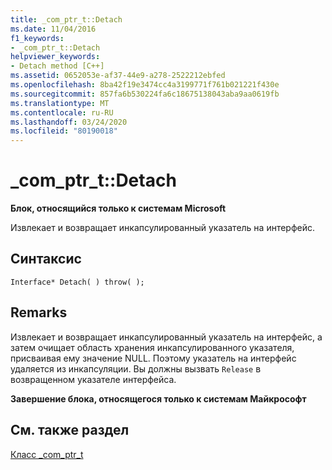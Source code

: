 ```yaml
---
title: _com_ptr_t::Detach
ms.date: 11/04/2016
f1_keywords:
- _com_ptr_t::Detach
helpviewer_keywords:
- Detach method [C++]
ms.assetid: 0652053e-af37-44e9-a278-2522212ebfed
ms.openlocfilehash: 8ba42f19e3474cc4a3199771f761b021221f430e
ms.sourcegitcommit: 857fa6b530224fa6c18675138043aba9aa0619fb
ms.translationtype: MT
ms.contentlocale: ru-RU
ms.lasthandoff: 03/24/2020
ms.locfileid: "80190018"
---
```

# <a name="_com_ptr_tdetach"></a>_com_ptr_t::Detach

**Блок, относящийся только к системам Microsoft**

Извлекает и возвращает инкапсулированный указатель на интерфейс.

## <a name="syntax"></a>Синтаксис

```
Interface* Detach( ) throw( );
```

## <a name="remarks"></a>Remarks

Извлекает и возвращает инкапсулированный указатель на интерфейс, а затем очищает область хранения инкапсулированного указателя, присваивая ему значение NULL. Поэтому указатель на интерфейс удаляется из инкапсуляции. Вы должны вызвать `Release` в возвращенном указателе интерфейса.

**Завершение блока, относящегося только к системам Майкрософт**

## <a name="see-also"></a>См. также раздел

[Класс _com_ptr_t](../cpp/com-ptr-t-class.md)
